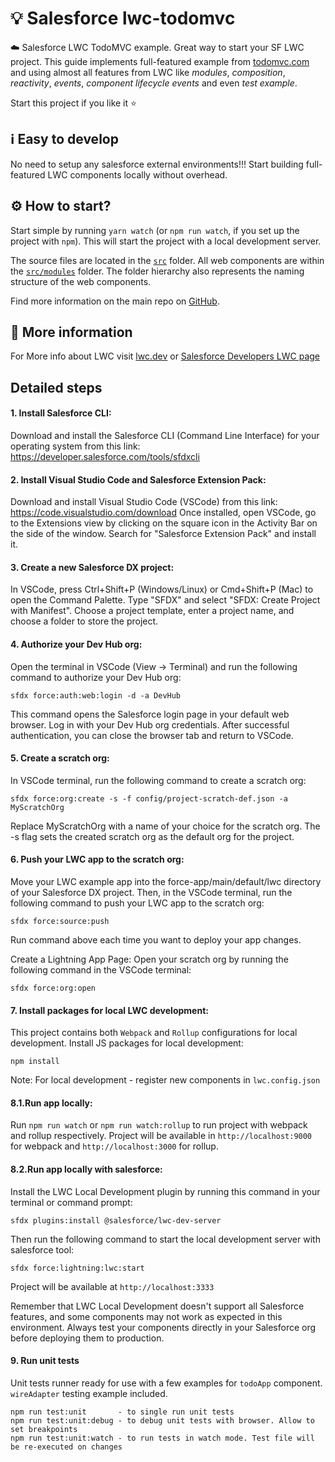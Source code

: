 # 💡 Salesforce lwc-todomvc 

☁️ Salesforce LWC TodoMVC example. Great way to start your SF LWC project. This guide implements full-featured example from [todomvc.com](https://todomvc.com/) and using almost all features from LWC like *modules*, *composition*, *reactivity*, *events*, *component lifecycle events* and even *test example*.

Start this project if you like it ⭐

## ℹ️ Easy to develop 

No need to setup any salesforce external environments!!! Start building full-featured LWC components locally without overhead.
## ⚙️ How to start?

Start simple by running `yarn watch` (or `npm run watch`, if you set up the project with `npm`). This will start the project with a local development server.

The source files are located in the [`src`](./src) folder. All web components are within the [`src/modules`](./src/modules) folder. The folder hierarchy also represents the naming structure of the web components.

Find more information on the main repo on [GitHub](https://github.com/muenzpraeger/create-lwc-app).

## 📙 More information

For More info about LWC visit [lwc.dev](https://lwc.dev/) or [Salesforce Developers LWC page](https://developer.salesforce.com/docs/component-library/documentation/en/lwc/lwc.get_started_introduction)


## Detailed steps

#### 1. Install Salesforce CLI:
Download and install the Salesforce CLI (Command Line Interface) for your operating system from this link: https://developer.salesforce.com/tools/sfdxcli

#### 2. Install Visual Studio Code and Salesforce Extension Pack:
Download and install Visual Studio Code (VSCode) from this link: https://code.visualstudio.com/download
Once installed, open VSCode, go to the Extensions view by clicking on the square icon in the Activity Bar on the side of the window. Search for "Salesforce Extension Pack" and install it.

#### 3. Create a new Salesforce DX project:
In VSCode, press Ctrl+Shift+P (Windows/Linux) or Cmd+Shift+P (Mac) to open the Command Palette. Type "SFDX" and select "SFDX: Create Project with Manifest". Choose a project template, enter a project name, and choose a folder to store the project.

#### 4. Authorize your Dev Hub org:
Open the terminal in VSCode (View -> Terminal) and run the following command to authorize your Dev Hub org:

```
sfdx force:auth:web:login -d -a DevHub
```
This command opens the Salesforce login page in your default web browser. Log in with your Dev Hub org credentials. After successful authentication, you can close the browser tab and return to VSCode.

#### 5. Create a scratch org:
In VSCode terminal, run the following command to create a scratch org:

```
sfdx force:org:create -s -f config/project-scratch-def.json -a MyScratchOrg
```

Replace MyScratchOrg with a name of your choice for the scratch org. The -s flag sets the created scratch org as the default org for the project.

#### 6. Push your LWC app to the scratch org:
Move your LWC example app into the force-app/main/default/lwc directory of your Salesforce DX project. Then, in the VSCode terminal, run the following command to push your LWC app to the scratch org:

```
sfdx force:source:push
```

Run command above each time you want to deploy your app changes.

Create a Lightning App Page:
Open your scratch org by running the following command in the VSCode terminal:

```
sfdx force:org:open
```

#### 7. Install packages for local LWC development:
This project contains both `Webpack` and `Rollup` configurations for local development.
Install JS packages for local development:

```
npm install
```

Note: For local development - register new components in `lwc.config.json`

#### 8.1.Run app locally:

Run `npm run watch` or `npm run watch:rollup` to run project with webpack and rollup respectively.
Project will be available in `http://localhost:9000` for webpack and `http://localhost:3000` for rollup.


#### 8.2.Run app locally with salesforce:

Install the LWC Local Development plugin by running this command in your terminal or command prompt:

```
sfdx plugins:install @salesforce/lwc-dev-server
```

Then run the following command to start the local development server with salesforce tool:

```
sfdx force:lightning:lwc:start
```

Project will be available at `http://localhost:3333`


Remember that LWC Local Development doesn't support all Salesforce features, and some components may not work as expected in this environment. Always test your components directly in your Salesforce org before deploying them to production.

#### 9. Run unit tests

Unit tests runner ready for use with a few examples for `todoApp` component.
`wireAdapter` testing example included.

```
npm run test:unit       - to single run unit tests
npm run test:unit:debug - to debug unit tests with browser. Allow to set breakpoints
npm run test:unit:watch - to run tests in watch mode. Test file will be re-executed on changes
```
